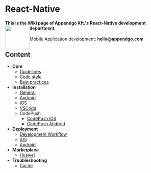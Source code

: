 # React-Native

#### This is the Wiki page of Appendgo Kft.'s React-Native development department. <img height="80" style="float:left" src="https://user-images.githubusercontent.com/645053/236628029-2b639e90-a9a2-40f1-ba2d-8d77181ae27a.png">

Mobile Application development: **hello@appendgo.com**

## Content

* **Core**
  * [Guidelines](main/GUIDELINES.MD)
  * [Code style](main/CODE-STYLE.MD)
  * [Best practices](main/BEST-PRACTICES.MD)
* **Installation**
  * [General](installation/GENERAL.MD)
  * [Android](installation/ANDROID.MD)
  * [iOS](installation/IOS.MD)
  * [VSCode](installation/VSCODE.MD)
  * CodePush
    * [CodePush iOS](installation/CODEPUSH-IOS.MD)
    * [CodePush Android](installation/CODEPUSH-ANDROID.MD) 
* **Deployment**
  * [Development Workflow](main/DEVWORKFLOW.MD) 
  * [iOS](deployment/DEPLOYIOS.MD)
  * [Android](deployment/DEPLOYANDROID.MD)
* **Marketplace**
  * [Huawei](marketplace/HUAWEI.MD)
* **Troubleshooting**
  * [Cache](troubleshooting/CACHE.MD) 

